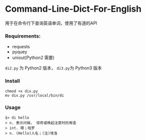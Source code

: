 # Command-Line-Dict-For-English

用于在命令行下查询英语单词，使用了有道的API

### Requirements:

* requests
* pyquey
* uniout(Python2 需要)


`di2.py` 为 Python2 版本， `di3.py`为 Python3 版本

### Install 

```
chmod +x dix.py
mv dix.py /usr/local/bin/di
```

### Usage

```
$> di hello
> n. 表示问候， 惊奇或唤起注意时的用语
> int. 喂；哈罗
> n. (Hello)人名；(法)埃洛


```
